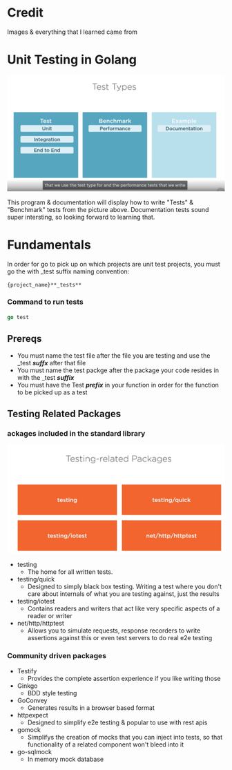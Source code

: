 # Credit

Images & everything that I learned came from 

# Unit Testing in Golang

![](./images/unit-test.png)

This program & documentation will display how to write "Tests" & "Benchmark" tests from the picture above. Documentation tests sound super intersting, so looking forward to learning that.

# Fundamentals

In order for go to pick up on which projects are unit test projects, you must go the with _test suffix naming convention:

```
{project_name}**_tests**
```

### Command to run tests

```go
go test
```

## Prereqs
- You must name the test file after the file you are testing and use the _test ***suffx*** after that file
- You must name the test packge after the package your code resides in with the _test ***suffix***
- You must have the Test ***prefix*** in your function in order for the function to be picked up as a test

## Testing Related Packages

### ackages included in the standard library

![](./images/test-packages.png)

- testing
    - The home for all written tests.
- testing/quick
    - Designed to simply black box testing. Writing a test where you don't care about internals of what you are testing against, just the results
- testing/iotest
    - Contains readers and writers that act like very specific aspects of a reader or writer
- net/http/httptest
    - Allows you to simulate requests, response recorders to write assertions against this or even test servers to do real e2e testing

### Community driven packages

- Testify
    - Provides the complete assertion experience if you like writing those
- Ginkgo
    - BDD style testing
- GoConvey
    - Generates results in a browser based format
- httpexpect
    - Designed to simplify e2e testing & popular to use with rest apis
- gomock
    - Simplifys the creation  of mocks that you can inject into tests, so that functionality of a related component won't bleed into it
- go-sqlmock
    - In memory mock database
